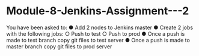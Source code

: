 # Module-8-Jenkins-Assignment---2
You have been asked to:
● Add 2 nodes to Jenkins master
● Create 2 jobs with the following jobs:
○ Push to test
○ Push to prod
● Once a push is made to test branch copy git files to test server
● Once a push is made to master branch copy git files to prod server
